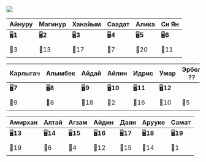 ![](1-4/EMOJI)

| Айнуру   | Магинур  | Ханайым  | Саадат   | Алика    | Си Ян    |
| -------- | -------- | -------- | -------- | -------- | -------- |
| 🖥️**1** | 🖥️**2** | 🖥️**3** | 🖥️**4** | 🖥️**5** | 🖥️**6** |
|          |          |          |          |          |          |
| 🏫3      | 🏫13     | 🏫17     | 🏫7      | 🏫20     | 🏫11     |
|          |          |          |          |          |          |

| Карлыгач | Алымбек  | Айдай    | Айлин     | Идрис     | Умар      | Эрбол ?? |
| -------- | -------- | -------- | --------- | --------- | --------- | -------- |
| 🖥️**7** | 🖥️**8** | 🖥️**9** | 🖥️**10** | 🖥️**11** | 🖥️**12** |          |
|          |          |          |           |           |           |          |
| 🏫9      | 🏫8      | 🏫18     | 🏫2       | 🏫16      | 🏫10      | 🏫5      |
|          |          |          |           |           |           |          |

| Амирхан   | Алтай     | Агзам     | Айдин     | Даян      | Арууке    | Самат     |
| --------- | --------- | --------- | --------- | --------- | --------- | --------- |
| 🖥️**13** | 🖥️**14** | 🖥️**15** | 🖥️**16** | 🖥️**17** | 🖥️**18** | 🖥️**19** |
|           |           |           |           |           |           |           |
| 🏫19      | 🏫6       | 🏫4       | 🏫12      | 🏫15      | 🏫14      | 🏫1       |
|           |           |           |           |           |           |           |
